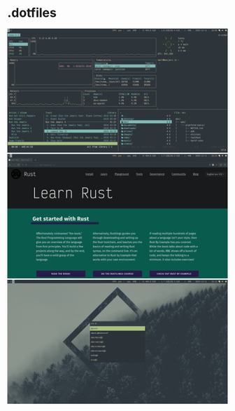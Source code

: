 # .dotfiles

![Screenshot](./images/screenshots/home.png)
![Screenshot](./images/screenshots/browser.png)
![Screenshot](./images/screenshots/desktop.png)
